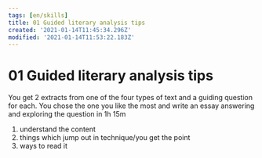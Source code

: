 ```yaml
---
tags: [en/skills]
title: 01 Guided literary analysis tips
created: '2021-01-14T11:45:34.296Z'
modified: '2021-01-14T11:53:22.183Z'
---
```


# 01 Guided literary analysis tips

You get 2 extracts from one of the four types of text and a guiding question for each.
You chose the one you like the most and write an essay answering and exploring the question in 1h 15m

1. understand the content
2. things which jump out in technique/you get the point
3. ways to read it

